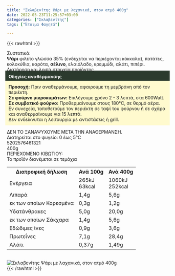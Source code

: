 ```yaml
---
title: "Σκλαβενίτης Ψάρι με λαχανικά, στον ατμό 400g"
date: 2022-05-23T11:25:57+03:00
categories: ["Σκλαβενίτης"]
tags: ["Έτοιμα Φαγητά"]

---
```

{{< rawhtml >}}

<div class="sload596"><div class="product"><div id="sistatika">Συστατικά:</div><div class="alltext"><b>Ψάρι</b> φιλέτο γλώσσα 35% (ενδέχεται να περιέχονται κόκκαλα), πατάτες, κολοκύθια, καρότα, <b>σέλινο</b>, ελαιόλαδο, κρεμμύδι, αλάτι, πιπέρι.</div><div id="loipa">Διατήρηση και λοιπά στοιχεία προϊόντος</div><div class="alltext"><div style="background:#2b3a2d;padding:10px;margin:-5px;color:#fff"><b>Οδηγίες αναθέρμανσης</b></div><div style="background:#ffface;padding:10px;margin:-5px"><b>Προσοχή:</b> Πριν αναθερμάνουμε, αφαιρούμε τη μεμβράνη από τον περιέκτη.<br><b>Σε φούρνο μικροκυμάτων:</b> Επιλέγουμε χρόνο 2 - 3 λεπτά, στα 600Watt.<br><b>Σε συμβατικό φούρνο:</b> Προθερμαίνουμε στους 180°C, σε θερμό αέρα. Εν συνεχεία, τοποθετούμε τον περιέκτη σε ταψί του φούρνου ή σε σχάρα και αναθερμαίνουμε για 15 λεπτά.<br>Δεν ενδείκνυται η λειτουργία με αντιστάσεις ή grill.</div><br>ΔΕΝ ΤΟ ΞΑΝΑΨΥΧΟΥΜΕ ΜΕΤΑ ΤΗΝ ΑΝΑΘΕΡΜΑΝΣΗ.<br>Διατηρείται στο ψυγείο: 0 έως 5°C<br></div><div id="barcode"><div id="barimage1"></div><span id="bartext">5202576461321</span></div><div id="varos"><div id="varosimage1"></div><span id="varostext">400g</span></div><div id="kivotio">ΠΕΡΙΕΧΟΜΕΝΟ ΚΙΒΩΤΙΟΥ:<br>Το προϊόν διανέμεται σε τεμάχια</div><div class="tabout"><table id="diatable"><tbody><tr><th>Διατροφική δήλωση</th><th>Ανά 100g</th><th>Ανά 400g</th></tr><tr><td class="texr2">Ενέργεια</td><td class="texr">265kJ<br>63kcal</td><td class="texr">1060kJ<br>252kcal</td></tr><tr><td class="texr2">Λιπαρά</td><td class="texr">1,4g</td><td class="texr">5,6g</td></tr><tr><td class="gray">εκ των οποίων Κορεσµένα</td><td class="gray2">0,3g</td><td class="gray2">1,2g</td></tr><tr><td class="texr2">Yδατάνθρακες</td><td class="texr">5,0g</td><td class="texr">20,0g</td></tr><tr><td class="gray">εκ των οποίων Σάκχαρα</td><td class="gray2">1,4g</td><td class="gray2">5,6g</td></tr><tr><td class="texr2">Eδώδιμες ίνες</td><td class="texr">0,9g</td><td class="texr">3,6g</td></tr><tr><td class="texr2">Πρωτεΐνες</td><td class="texr">7,1g</td><td class="texr">28,4g</td></tr><tr><td class="texr2">Αλάτι</td><td class="texr">0,37g</td><td class="texr">1,49g</td></tr></tbody></table></div><br><div class="pimg"><img alt="Σκλαβενίτης Ψάρι με λαχανικά, στον ατμό 400g" title="Σκλαβενίτης Ψάρι με λαχανικά, στον ατμό 400g" src="/media/images/sklavenitis-psari-me-laxanika,-ston-atmo-400g.jpg"></div></div></div>
{{< /rawhtml >}}



